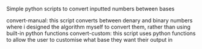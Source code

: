Simple python scripts to convert inputted numbers between bases

convert-manual: this script converts between denary and binary numbers where i designed the algorithm myself to convert them, rather than using built-in python functions
convert-custom: this script uses python functions to allow the user to customise what base they want their output in
